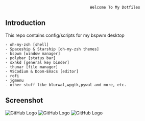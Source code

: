                                          Welcome To My Dotfiles



Introduction
------------

This repo contains config/scripts for my bspwm desktop


	- oh-my-zsh [shell]
	- Spaceship & Starship [oh-my-zsh themes]
	- bspwm [window manager]
	- polybar [status bar]
	- sxhkd [general key binder]
	- thunar [file manager]
	- VSCodium & Doom-Emacs [editor]
	- rofi
	- jgmenu
	- other stuff like blurwal,wpgtk,pywal and more, etc.

Screenshot
----------

![GitHub Logo](https://i.imgur.com/BhHcDCa.png)
![GitHub Logo](https://i.imgur.com/QtJ9gqj.png)
![GitHub Logo](https://i.imgur.com/9Bv9Li9.png)

